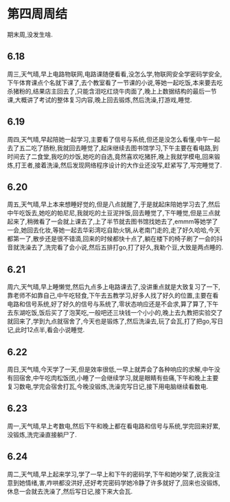 # 第四周周结
  期末周,没发生啥.
## 6.18
  周三,天气晴,早上电路物联网,电路课随便看看,没怎么学,物联网安全学密码学安全,下午体育课点个名就下课了,去个教室看了一节课的小说,等她一起吃饭,本来要去吃杀猪粉的,结果店主回去了,只能含泪吃红烧牛肉面了,晚上上数据结构的最后一节课,大概讲了考试的整体复习内容,晚上回去锻炼,然后洗澡,打游戏,睡觉.  
## 6.19 
  周四,天气晴,早起陪她一起学习,主要看了信号与系统,但还是没怎么看懂,中午一起去了五二吃了肠粉,我就回去睡觉了,起床继续去图书馆学习,下午主要在看电路,到时间去了二食堂,我吃的炒饭,她吃的自选,竟然喜欢吃猪肝,晚上我就学模电,回来锻炼,打王者,接着洗澡,然后发现网络程序设计的大作业还没写,赶紧写了,写完睡觉了.
## 6.20
  周五,天气晴,早上本来想睡好觉的,但是八点就醒了,于是就起床陪她学习去了,然后中午吃饭去,她吃的帕尼尼,我就吃的土豆泥拌饭,回去睡觉了,下午睡觉,但是三点就起来了,稍微看了一会就上课去了,上了半节就去图书馆找她去了,emmm等她学了一会,她回去化妆,等她一起去华彩湾吃自助火锅,从老南门走的,走了好久哈哈,今天都第一了,散步还是很不错滴,回来的时候都快十点了,躺在楼下的椅子刷了一会的抖音就洗澡去了,洗完看了会小说,然后五排打go,打了好久,我勒个豆,大致是两点睡的.
## 6.21
  周六,天气晴,早上睡懒觉,然后九点多上电路课去了,没讲重点就是大致复习了一下,靠老师不如靠自己,中午吃轻食,下午去五教学习,好多人找了好久的位置,主要在看电路和信号系统,好了好久的信号与系统了,零状态响应还是不会求,算了算了,下午去东湖吃饭,饭后买了了泡芙吃,一般吧还三块钱一个小小的,晚上去九教把实验交了就回来了,学到九点就宿舍了,今天也是锻炼了,然后洗澡去,玩了会瓦,打了把go,写日记,此时12点半,看会小说睡觉.
## 6.22
  周日,天气晴,今天学了一天,但是效率很低,一早上就弄会了各种响应的求解,中午没有回宿舍,中午吃肉松饭团,小睡了一会继续学习,就是眼睛有些痛,下午和晚上主要复习数电,学完会宿舍打瓦,今晚没锻炼,洗澡完写日记,接下用电脑继续看数电.   
## 6.23
  周一,天气晴,早上考数电,然后下午和晚上都在看电路和信号与系统,学完回来好累,没锻炼,洗完澡直接躺尸了.
## 6.24
  周二,天气晴,早上起来学习,学了一早上和下午的密码学,下午和她吵架了,说我没注意到她情绪,害,咋哄都没洪好,还好考完密码学她冷静了许多就好了,回来也没锻炼,休息一会就去洗澡了,然后写日记,接下来大会瓦.      

